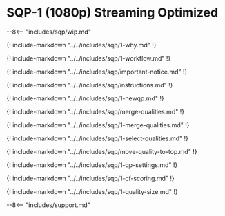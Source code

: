 <meta name="robots" content="noindex, nofollow" />

# SQP-1 (1080p) Streaming Optimized

--8<-- "includes/sqp/wip.md"

{! include-markdown "../../includes/sqp/1-why.md" !}

{! include-markdown "../../includes/sqp/1-workflow.md" !}

{! include-markdown "../../includes/sqp/important-notice.md" !}

{! include-markdown "../../includes/sqp/instructions.md" !}

{! include-markdown "../../includes/sqp/1-newqp.md" !}

{! include-markdown "../../includes/sqp/merge-qualities.md" !}

{! include-markdown "../../includes/sqp/1-merge-qualities.md" !}

{! include-markdown "../../includes/sqp/1-select-qualities.md" !}

{! include-markdown "../../includes/sqp/move-quality-to-top.md" !}

{! include-markdown "../../includes/sqp/1-qp-settings.md" !}

{! include-markdown "../../includes/sqp/1-cf-scoring.md" !}

{! include-markdown "../../includes/sqp/1-quality-size.md" !}

--8<-- "includes/support.md"
